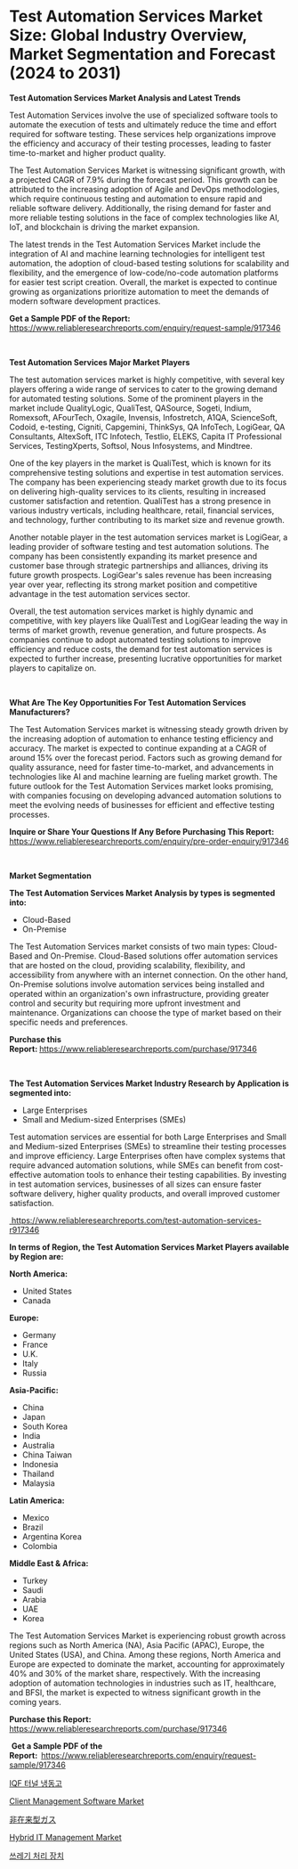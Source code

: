 <p><h1>Test Automation Services Market Size: Global Industry Overview, Market Segmentation and Forecast (2024 to 2031)</h1></p><p><strong>Test Automation Services Market Analysis and Latest Trends</strong></p>
<p><p>Test Automation Services involve the use of specialized software tools to automate the execution of tests and ultimately reduce the time and effort required for software testing. These services help organizations improve the efficiency and accuracy of their testing processes, leading to faster time-to-market and higher product quality.</p><p>The Test Automation Services Market is witnessing significant growth, with a projected CAGR of 7.9% during the forecast period. This growth can be attributed to the increasing adoption of Agile and DevOps methodologies, which require continuous testing and automation to ensure rapid and reliable software delivery. Additionally, the rising demand for faster and more reliable testing solutions in the face of complex technologies like AI, IoT, and blockchain is driving the market expansion.</p><p>The latest trends in the Test Automation Services Market include the integration of AI and machine learning technologies for intelligent test automation, the adoption of cloud-based testing solutions for scalability and flexibility, and the emergence of low-code/no-code automation platforms for easier test script creation. Overall, the market is expected to continue growing as organizations prioritize automation to meet the demands of modern software development practices.</p></p>
<p><strong>Get a Sample PDF of the Report:&nbsp;</strong> <a href="https://www.reliableresearchreports.com/enquiry/request-sample/917346">https://www.reliableresearchreports.com/enquiry/request-sample/917346</a></p>
<p>&nbsp;</p>
<p><strong>Test Automation Services Major Market Players</strong></p>
<p><p>The test automation services market is highly competitive, with several key players offering a wide range of services to cater to the growing demand for automated testing solutions. Some of the prominent players in the market include QualityLogic, QualiTest, QASource, Sogeti, Indium, Romexsoft, AFourTech, Oxagile, Invensis, Infostretch, A1QA, ScienceSoft, Codoid, e-testing, Cigniti, Capgemini, ThinkSys, QA InfoTech, LogiGear, QA Consultants, AltexSoft, ITC Infotech, Testlio, ELEKS, Capita IT Professional Services, TestingXperts, Softsol, Nous Infosystems, and Mindtree.</p><p>One of the key players in the market is QualiTest, which is known for its comprehensive testing solutions and expertise in test automation services. The company has been experiencing steady market growth due to its focus on delivering high-quality services to its clients, resulting in increased customer satisfaction and retention. QualiTest has a strong presence in various industry verticals, including healthcare, retail, financial services, and technology, further contributing to its market size and revenue growth.</p><p>Another notable player in the test automation services market is LogiGear, a leading provider of software testing and test automation solutions. The company has been consistently expanding its market presence and customer base through strategic partnerships and alliances, driving its future growth prospects. LogiGear's sales revenue has been increasing year over year, reflecting its strong market position and competitive advantage in the test automation services sector.</p><p>Overall, the test automation services market is highly dynamic and competitive, with key players like QualiTest and LogiGear leading the way in terms of market growth, revenue generation, and future prospects. As companies continue to adopt automated testing solutions to improve efficiency and reduce costs, the demand for test automation services is expected to further increase, presenting lucrative opportunities for market players to capitalize on.</p></p>
<p>&nbsp;</p>
<p><strong>What Are The Key Opportunities For Test Automation Services Manufacturers?</strong></p>
<p><p>The Test Automation Services market is witnessing steady growth driven by the increasing adoption of automation to enhance testing efficiency and accuracy. The market is expected to continue expanding at a CAGR of around 15% over the forecast period. Factors such as growing demand for quality assurance, need for faster time-to-market, and advancements in technologies like AI and machine learning are fueling market growth. The future outlook for the Test Automation Services market looks promising, with companies focusing on developing advanced automation solutions to meet the evolving needs of businesses for efficient and effective testing processes.</p></p>
<p><strong>Inquire or Share Your Questions If Any Before Purchasing This Report:</strong> <a href="https://www.reliableresearchreports.com/enquiry/pre-order-enquiry/917346">https://www.reliableresearchreports.com/enquiry/pre-order-enquiry/917346</a></p>
<p>&nbsp;</p>
<p><strong>Market Segmentation</strong></p>
<p><strong>The Test Automation Services Market Analysis by types is segmented into:</strong></p>
<p><ul><li>Cloud-Based</li><li>On-Premise</li></ul></p>
<p><p>The Test Automation Services market consists of two main types: Cloud-Based and On-Premise. Cloud-Based solutions offer automation services that are hosted on the cloud, providing scalability, flexibility, and accessibility from anywhere with an internet connection. On the other hand, On-Premise solutions involve automation services being installed and operated within an organization's own infrastructure, providing greater control and security but requiring more upfront investment and maintenance. Organizations can choose the type of market based on their specific needs and preferences.</p></p>
<p><strong>Purchase this Report:&nbsp;</strong><a href="https://www.reliableresearchreports.com/purchase/917346">https://www.reliableresearchreports.com/purchase/917346</a></p>
<p>&nbsp;</p>
<p><strong>The Test Automation Services Market Industry Research by Application is segmented into:</strong></p>
<p><ul><li>Large Enterprises</li><li>Small and Medium-sized Enterprises (SMEs)</li></ul></p>
<p><p>Test automation services are essential for both Large Enterprises and Small and Medium-sized Enterprises (SMEs) to streamline their testing processes and improve efficiency. Large Enterprises often have complex systems that require advanced automation solutions, while SMEs can benefit from cost-effective automation tools to enhance their testing capabilities. By investing in test automation services, businesses of all sizes can ensure faster software delivery, higher quality products, and overall improved customer satisfaction.</p></p>
<p><a href="https://www.reliableresearchreports.com/test-automation-services-r917346">&nbsp;https://www.reliableresearchreports.com/test-automation-services-r917346</a></p>
<p><strong>In terms of Region, the Test Automation Services Market Players available by Region are:</strong></p>
<p>
    <p> <strong> North America: </strong>
        <ul>
            <li>United States</li>
            <li>Canada</li>
        </ul>
        </p> 
    <p> <strong> Europe: </strong>
        <ul>
            <li>Germany</li>
            <li>France</li>
            <li>U.K.</li>
            <li>Italy</li>
            <li>Russia</li>
        </ul>
        </p> 
    <p> <strong> Asia-Pacific: </strong>
        <ul>
            <li>China</li>
            <li>Japan</li>
            <li>South Korea</li>
            <li>India</li>
            <li>Australia</li>
            <li>China Taiwan</li>
            <li>Indonesia</li>
            <li>Thailand</li>
            <li>Malaysia</li>
        </ul>
        </p> 
    <p> <strong> Latin America: </strong>
        <ul>
            <li>Mexico</li>
            <li>Brazil</li>
            <li>Argentina Korea</li>
            <li>Colombia</li>
        </ul>
        </p> 
    <p> <strong> Middle East & Africa: </strong>
        <ul>
            <li>Turkey</li>
            <li>Saudi</li>
            <li>Arabia</li>
            <li>UAE</li>
            <li>Korea</li>
        </ul>
    </p>
    </p>
<p><p>The Test Automation Services Market is experiencing robust growth across regions such as North America (NA), Asia Pacific (APAC), Europe, the United States (USA), and China. Among these regions, North America and Europe are expected to dominate the market, accounting for approximately 40% and 30% of the market share, respectively. With the increasing adoption of automation technologies in industries such as IT, healthcare, and BFSI, the market is expected to witness significant growth in the coming years.</p></p>
<p><strong>Purchase this Report: </strong><a href="https://www.reliableresearchreports.com/purchase/917346">https://www.reliableresearchreports.com/purchase/917346</a></p>
<p>&nbsp;<strong>Get a Sample PDF of the Report:&nbsp;&nbsp;</strong><a href="https://www.reliableresearchreports.com/enquiry/request-sample/917346">https://www.reliableresearchreports.com/enquiry/request-sample/917346</a></p>
<p><strong></strong></p>
<p><p><a href="https://github.com/anton65482023/Market-Research-Report-List-1/blob/main/796962548365.md">IQF 터널 냉동고</a></p><p><a href="https://github.com/guneycigdem35/Market-Research-Report-List-3/blob/main/client-management-software-market.md">Client Management Software Market</a></p><p><a href="https://github.com/zoetazuur/Market-Research-Report-List-1/blob/main/926015352618.md">非在来型ガス</a></p><p><a href="https://github.com/Paul14Anderson63/Market-Research-Report-List-4/blob/main/hybrid-it-management-market.md">Hybrid IT Management Market</a></p><p><a href="https://github.com/Hubertstyenger6685/Market-Research-Report-List-1/blob/main/977801448364.md">쓰레기 처리 장치</a></p></p>